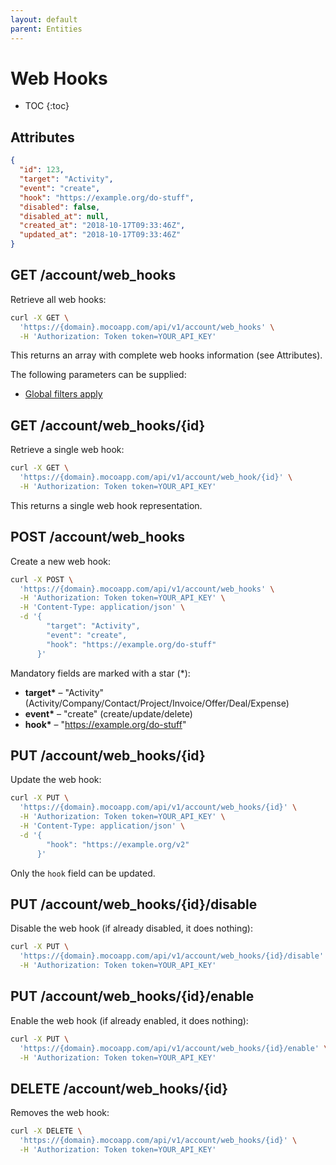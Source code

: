 ```yaml
---
layout: default
parent: Entities
---
```


# Web Hooks

- TOC
{:toc}

## Attributes

```json
{
  "id": 123,
  "target": "Activity",
  "event": "create",
  "hook": "https://example.org/do-stuff",
  "disabled": false,
  "disabled_at": null,
  "created_at": "2018-10-17T09:33:46Z",
  "updated_at": "2018-10-17T09:33:46Z"
}
```

## GET /account/web_hooks

Retrieve all web hooks:

```bash
curl -X GET \
  'https://{domain}.mocoapp.com/api/v1/account/web_hooks' \
  -H 'Authorization: Token token=YOUR_API_KEY'
```

This returns an array with complete web hooks information (see Attributes).

The following parameters can be supplied:

- [Global filters apply](../entities#global-filters)

## GET /account/web_hooks/{id}

Retrieve a single web hook:

```bash
curl -X GET \
  'https://{domain}.mocoapp.com/api/v1/account/web_hook/{id}' \
  -H 'Authorization: Token token=YOUR_API_KEY'
```

This returns a single web hook representation.

## POST /account/web_hooks

Create a new web hook:

```bash
curl -X POST \
  'https://{domain}.mocoapp.com/api/v1/account/web_hooks' \
  -H 'Authorization: Token token=YOUR_API_KEY' \
  -H 'Content-Type: application/json' \
  -d '{
        "target": "Activity",
        "event": "create",
        "hook": "https://example.org/do-stuff"
      }'
```

Mandatory fields are marked with a star (\*):

- **target\*** – "Activity" (Activity/Company/Contact/Project/Invoice/Offer/Deal/Expense)
- **event\*** – "create" (create/update/delete)
- **hook\*** – "https://example.org/do-stuff"

## PUT /account/web_hooks/{id}

Update the web hook:

```bash
curl -X PUT \
  'https://{domain}.mocoapp.com/api/v1/account/web_hooks/{id}' \
  -H 'Authorization: Token token=YOUR_API_KEY' \
  -H 'Content-Type: application/json' \
  -d '{
        "hook": "https://example.org/v2"
      }'
```

Only the `hook` field can be updated.

## PUT /account/web_hooks/{id}/disable

Disable the web hook (if already disabled, it does nothing):

```bash
curl -X PUT \
  'https://{domain}.mocoapp.com/api/v1/account/web_hooks/{id}/disable' \
  -H 'Authorization: Token token=YOUR_API_KEY'
```

## PUT /account/web_hooks/{id}/enable

Enable the web hook (if already enabled, it does nothing):

```bash
curl -X PUT \
  'https://{domain}.mocoapp.com/api/v1/account/web_hooks/{id}/enable' \
  -H 'Authorization: Token token=YOUR_API_KEY'
```

## DELETE /account/web_hooks/{id}

Removes the web hook:

```bash
curl -X DELETE \
  'https://{domain}.mocoapp.com/api/v1/account/web_hooks/{id}' \
  -H 'Authorization: Token token=YOUR_API_KEY'
```
